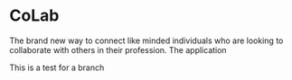 # CoLab
The brand new way to connect like minded individuals who are looking to collaborate with others in their profession. The application

This is a test for a branch